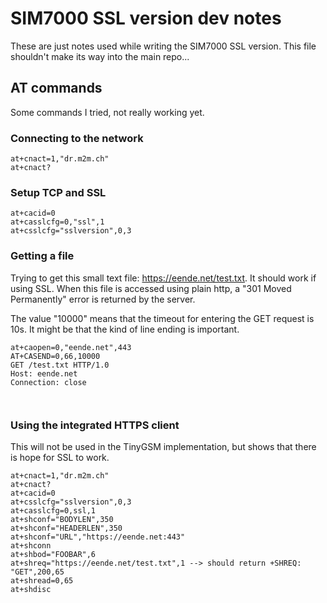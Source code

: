 # SIM7000 SSL version dev notes

These are just notes used while writing the SIM7000 SSL version. This file shouldn't make its way into the main repo...

## AT commands

Some commands I tried, not really working yet.

### Connecting to the network

```
at+cnact=1,"dr.m2m.ch"
at+cnact?
```

### Setup TCP and SSL

```
at+cacid=0
at+casslcfg=0,"ssl",1
at+csslcfg="sslversion",0,3
```

### Getting a file

Trying to get this small text file: https://eende.net/test.txt.
It should work if using SSL. When this file is accessed using plain http, a "301 Moved Permanently" error is returned by the server.

The value "10000" means that the timeout for entering the GET request is 10s. It might be that the kind of line ending is important.

```
at+caopen=0,"eende.net",443
AT+CASEND=0,66,10000
GET /test.txt HTTP/1.0
Host: eende.net
Connection: close



```

### Using the integrated HTTPS client

This will not be used in the TinyGSM implementation, but shows that there is hope for SSL to work.
```
at+cnact=1,"dr.m2m.ch"
at+cnact?
at+cacid=0
at+csslcfg="sslversion",0,3
at+casslcfg=0,ssl,1
at+shconf="BODYLEN",350
at+shconf="HEADERLEN",350
at+shconf="URL","https://eende.net:443"
at+shconn
at+shbod="FOOBAR",6
at+shreq="https://eende.net/test.txt",1 --> should return +SHREQ: "GET",200,65
at+shread=0,65
at+shdisc
```
